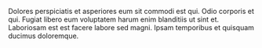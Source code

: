 Dolores perspiciatis et asperiores eum sit commodi est qui. Odio corporis et qui. Fugiat libero eum voluptatem harum enim blanditiis ut sint et. Laboriosam est est facere labore sed magni. Ipsam temporibus et quisquam ducimus doloremque.